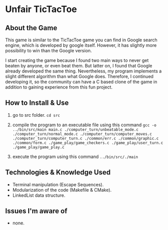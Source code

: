 # Unfair TicTacToe

## About the Game

This game is similar to the TicTacToe game you can find in Google search engine, which is developed by google itself. However, it has slightly more possibility to win than the Google version.

I start creating the game because I found two main ways to never get beaten by anyone, or even beat them. But latter on, I found that Google already developed the same thing. Nevertheless, my program implements a slight different algorithm than what Google does. Therefore, I continued developing it, so the community can have a C based clone of the game in addition to gaining experience from this fun project.

## How to Install & Use

1. go to src folder.
   `cd src`

2. compile the program to an executable file using this command
   `gcc -o ../bin/src/main main.c ./computer_turn/unbeatable_mode.c ./computer_turn/normal_mode.c ./computer_turn/computer_moves.c ./computer_turn/computer_turn.c ./common/err.c ./common/graphic.c ./common/form.c ./game_play/game_checkers.c ./game_play/user_turn.c ./game_play/game_play.c`

3. execute the program using this command
   `../bin/src/./main`

## Technologies & Knowledge Used

- Terminal manipulation (Escape Sequences).
- Modularization of the code (Makefile & CMake).
- LinkedList data structure.

## Issues I'm aware of

- none.
